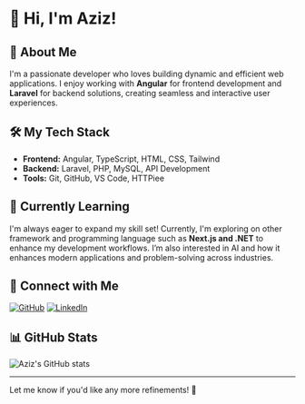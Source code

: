 <!--
**aziz07cy/aziz07cy** is a ✨ _special_ ✨ repository because its `README.md` (this file) appears on your GitHub profile.

Here are some ideas to get you started:

- 🔭 I’m currently working on ...
- 🌱 I’m currently learning ...
- 👯 I’m looking to collaborate on ...
- 🤔 I’m looking for help with ...
- 💬 Ask me about ...
- 📫 How to reach me: ...
- 😄 Pronouns: ...
- ⚡ Fun fact: ...
-->
# 👋 Hi, I'm Aziz!

## 🚀 About Me
I'm a passionate developer who loves building dynamic and efficient web applications. I enjoy working with **Angular** for frontend development and **Laravel** for backend solutions, creating seamless and interactive user experiences.

## 🛠️ My Tech Stack
- **Frontend:** Angular, TypeScript, HTML, CSS, Tailwind
- **Backend:** Laravel, PHP, MySQL, API Development
- **Tools:** Git, GitHub, VS Code, HTTPiee

## 🌱 Currently Learning
I'm always eager to expand my skill set! Currently, I'm exploring on other framework and programming language such as **Next.js and .NET** to enhance my development workflows.
I’m also interested in AI and how it enhances modern applications and problem-solving across industries.

## 🔗 Connect with Me
[![GitHub](https://img.shields.io/badge/GitHub-Profile-blue?style=flat&logo=github)](https://github.com/aziz07cy)
[![LinkedIn](https://img.shields.io/badge/LinkedIn-Profile-blue?style=flat&logo=linkedin)](https://linkedin.com/in/aziz)

## 📊 GitHub Stats
![Aziz's GitHub stats](https://github-readme-stats.vercel.app/api?username=aziz07cy&show_icons=true&theme=radical)

---

Let me know if you'd like any more refinements! 🚀
